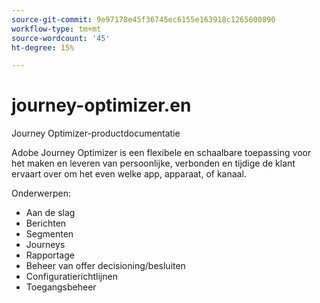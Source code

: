 ```yaml
---
source-git-commit: 9e97178e45f36745ec6155e163918c1265600890
workflow-type: tm+mt
source-wordcount: '45'
ht-degree: 15%

---
```

# journey-optimizer.en

Journey Optimizer-productdocumentatie

Adobe Journey Optimizer is een flexibele en schaalbare toepassing voor het maken en leveren van persoonlijke, verbonden en tijdige
de klant ervaart over om het even welke app, apparaat, of kanaal.

Onderwerpen:

* Aan de slag
* Berichten
* Segmenten
* Journeys
* Rapportage
* Beheer van offer decisioning/besluiten
* Configuratierichtlijnen
* Toegangsbeheer

